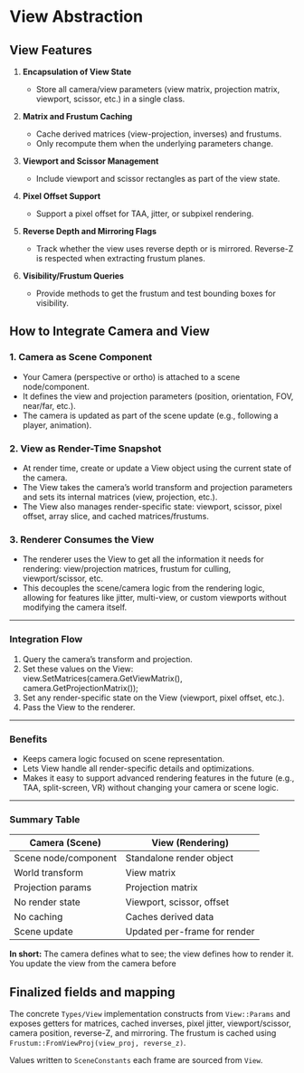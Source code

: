 # View Abstraction

## View Features

1. **Encapsulation of View State**
   - Store all camera/view parameters (view matrix, projection matrix, viewport,
     scissor, etc.) in a single class.

2. **Matrix and Frustum Caching**
   - Cache derived matrices (view-projection, inverses) and frustums.
   - Only recompute them when the underlying parameters change.

3. **Viewport and Scissor Management**
   - Include viewport and scissor rectangles as part of the view state.

4. **Pixel Offset Support**
   - Support a pixel offset for TAA, jitter, or subpixel rendering.

5. **Reverse Depth and Mirroring Flags**
     - Track whether the view uses reverse depth or is mirrored. Reverse-Z is
         respected when extracting frustum planes.

6. **Visibility/Frustum Queries**
   - Provide methods to get the frustum and test bounding boxes for visibility.

## How to Integrate Camera and View

### 1. Camera as Scene Component

- Your Camera (perspective or ortho) is attached to a scene node/component.
- It defines the view and projection parameters (position, orientation, FOV,
  near/far, etc.).
- The camera is updated as part of the scene update (e.g., following a player,
  animation).

### 2. View as Render-Time Snapshot

- At render time, create or update a View object using the current state of the
  camera.
- The View takes the camera’s world transform and projection parameters and sets
  its internal matrices (view, projection, etc.).
- The View also manages render-specific state: viewport, scissor, pixel offset,
  array slice, and cached matrices/frustums.

### 3. Renderer Consumes the View

- The renderer uses the View to get all the information it needs for rendering:
  view/projection matrices, frustum for culling, viewport/scissor, etc.
- This decouples the scene/camera logic from the rendering logic, allowing for
  features like jitter, multi-view, or custom viewports without modifying the
  camera itself.

---

### Integration Flow

1. Query the camera’s transform and projection.
2. Set these values on the View: view.SetMatrices(camera.GetViewMatrix(),
   camera.GetProjectionMatrix());
3. Set any render-specific state on the View (viewport, pixel offset, etc.).
4. Pass the View to the renderer.

---

### Benefits

- Keeps camera logic focused on scene representation.
- Lets View handle all render-specific details and optimizations.
- Makes it easy to support advanced rendering features in the future (e.g., TAA,
  split-screen, VR) without changing your camera or scene logic.

---

### Summary Table

| Camera (Scene)         | View (Rendering)           |
|------------------------|----------------------------|
| Scene node/component   | Standalone render object   |
| World transform        | View matrix                |
| Projection params      | Projection matrix          |
| No render state        | Viewport, scissor, offset  |
| No caching             | Caches derived data        |
| Scene update           | Updated per-frame for render |

**In short:** The camera defines what to see; the view defines how to render it.
You update the view from the camera before

## Finalized fields and mapping

The concrete `Types/View` implementation constructs from `View::Params` and
exposes getters for matrices, cached inverses, pixel jitter, viewport/scissor,
camera position, reverse-Z, and mirroring. The frustum is cached using
`Frustum::FromViewProj(view_proj, reverse_z)`.

Values written to `SceneConstants` each frame are sourced from `View`.
